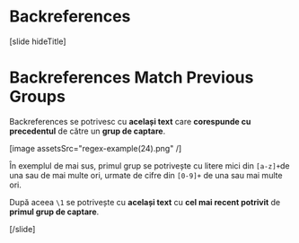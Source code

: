 # Backreferences

[slide hideTitle]
# Backreferences Match Previous Groups

Backreferences se potrivesc cu **același text** care **corespunde cu precedentul**  de către un **grup de captare**.

[image assetsSrc="regex-example(24).png" /]

În exemplul de mai sus, primul grup se potrivește cu litere mici din `[a-z]+`de una sau de mai multe ori, urmate de cifre din `[0-9]+` de una sau mai multe ori.

După aceea `\1` se potrivește cu **același text** cu **cel mai recent potrivit** de **primul grup de captare**.


[/slide]